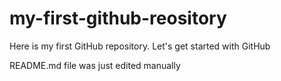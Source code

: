 # my-first-github-reository
Here is my first GitHub repository. Let's get started with GitHub 

README.md file was just edited manually 
